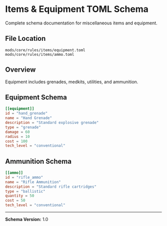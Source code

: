 # Items & Equipment TOML Schema

Complete schema documentation for miscellaneous items and equipment.

## File Location

```
mods/core/rules/items/equipment.toml
mods/core/rules/items/ammo.toml
```

## Overview

Equipment includes grenades, medkits, utilities, and ammunition.

## Equipment Schema

```toml
[[equipment]]
id = "hand_grenade"
name = "Hand Grenade"
description = "Standard explosive grenade"
type = "grenade"
damage = 60
radius = 10
cost = 100
tech_level = "conventional"
```

## Ammunition Schema

```toml
[[ammo]]
id = "rifle_ammo"
name = "Rifle Ammunition"
description = "Standard rifle cartridges"
type = "ballistic"
quantity = 50
cost = 50
tech_level = "conventional"
```

---

**Schema Version:** 1.0
